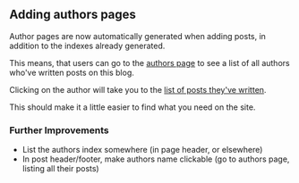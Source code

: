 

## Adding authors pages

Author pages are now automatically generated when adding posts, in addition to the indexes already generated.

This means, that users can go to the [authors page](/mdsh/authors/index.html) to see a list of all authors who've written posts on this blog.

Clicking on the author will take you to the [list of posts they've written](/mdsh/authors/sc0ttj.html).

This should make it a little easier to find what you need on the site.

### Further Improvements

- List the authors index somewhere (in page header, or elsewhere)
- In post header/footer, make authors name clickable (go to authors page, listing all their posts)
